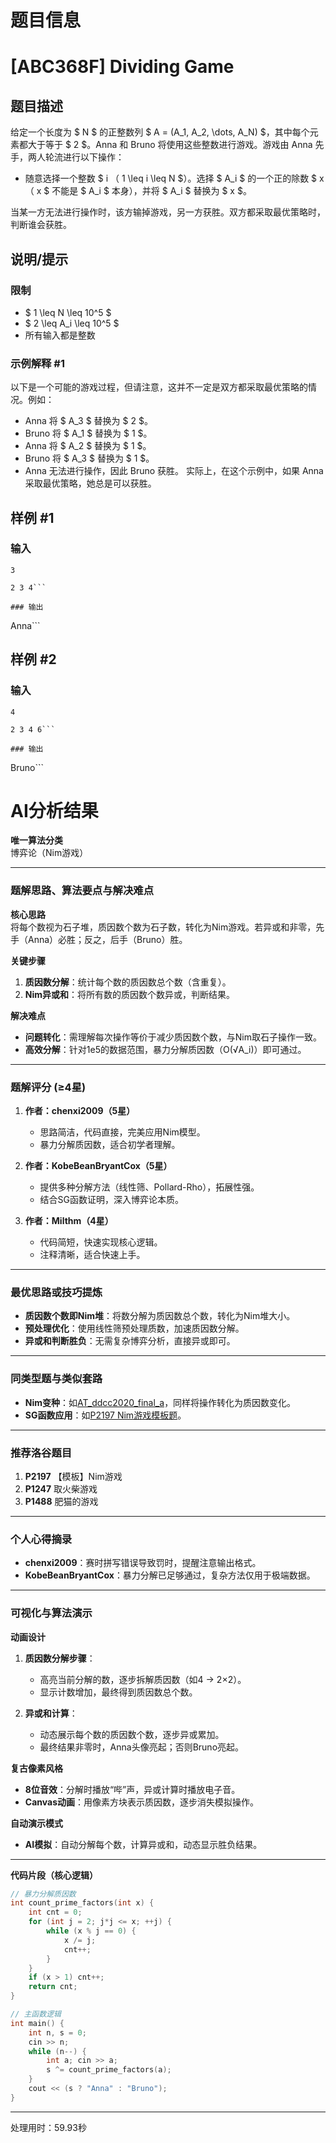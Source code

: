 # 题目信息

# [ABC368F] Dividing Game

## 题目描述

给定一个长度为 $ N $ 的正整数列 $ A = (A_1, A_2, \dots, A_N) $，其中每个元素都大于等于 $ 2 $。Anna 和 Bruno 将使用这些整数进行游戏。游戏由 Anna 先手，两人轮流进行以下操作：

- 随意选择一个整数 $ i $（$ 1 \leq i \leq N $）。选择 $ A_i $ 的一个正的除数 $ x $（$ x $ 不能是 $ A_i $ 本身），并将 $ A_i $ 替换为 $ x $。

当某一方无法进行操作时，该方输掉游戏，另一方获胜。双方都采取最优策略时，判断谁会获胜。

## 说明/提示

### 限制

- $ 1 \leq N \leq 10^5 $
- $ 2 \leq A_i \leq 10^5 $
- 所有输入都是整数

### 示例解释 #1

以下是一个可能的游戏过程，但请注意，这并不一定是双方都采取最优策略的情况。例如：

- Anna 将 $ A_3 $ 替换为 $ 2 $。
- Bruno 将 $ A_1 $ 替换为 $ 1 $。
- Anna 将 $ A_2 $ 替换为 $ 1 $。
- Bruno 将 $ A_3 $ 替换为 $ 1 $。
- Anna 无法进行操作，因此 Bruno 获胜。
  实际上，在这个示例中，如果 Anna 采取最优策略，她总是可以获胜。

## 样例 #1

### 输入

```
3

2 3 4```

### 输出

```
Anna```

## 样例 #2

### 输入

```
4

2 3 4 6```

### 输出

```
Bruno```

# AI分析结果



**唯一算法分类**  
博弈论（Nim游戏）

---

### **题解思路、算法要点与解决难点**

**核心思路**  
将每个数视为石子堆，质因数个数为石子数，转化为Nim游戏。若异或和非零，先手（Anna）必胜；反之，后手（Bruno）胜。

**关键步骤**  
1. **质因数分解**：统计每个数的质因数总个数（含重复）。  
2. **Nim异或和**：将所有数的质因数个数异或，判断结果。

**解决难点**  
- **问题转化**：需理解每次操作等价于减少质因数个数，与Nim取石子操作一致。  
- **高效分解**：针对1e5的数据范围，暴力分解质因数（O(√A_i)）即可通过。

---

### **题解评分 (≥4星)**  
1. **作者：chenxi2009（5星）**  
   - 思路简洁，代码直接，完美应用Nim模型。  
   - 暴力分解质因数，适合初学者理解。  

2. **作者：KobeBeanBryantCox（5星）**  
   - 提供多种分解方法（线性筛、Pollard-Rho），拓展性强。  
   - 结合SG函数证明，深入博弈论本质。  

3. **作者：Milthm（4星）**  
   - 代码简短，快速实现核心逻辑。  
   - 注释清晰，适合快速上手。

---

### **最优思路或技巧提炼**  
- **质因数个数即Nim堆**：将数分解为质因数总个数，转化为Nim堆大小。  
- **预处理优化**：使用线性筛预处理质数，加速质因数分解。  
- **异或和判断胜负**：无需复杂博弈分析，直接异或即可。

---

### **同类型题与类似套路**  
- **Nim变种**：如[AT_ddcc2020_final_a](https://atcoder.jp/contests/ddcc2020-final/tasks/ddcc2020_final_a)，同样将操作转化为质因数变化。  
- **SG函数应用**：如[P2197 Nim游戏模板题](https://www.luogu.com.cn/problem/P2197)。

---

### **推荐洛谷题目**  
1. **P2197** 【模板】Nim游戏  
2. **P1247** 取火柴游戏  
3. **P1488** 肥猫的游戏  

---

### **个人心得摘录**  
- **chenxi2009**：赛时拼写错误导致罚时，提醒注意输出格式。  
- **KobeBeanBryantCox**：暴力分解已足够通过，复杂方法仅用于极端数据。  

---

### **可视化与算法演示**  
**动画设计**  
1. **质因数分解步骤**：  
   - 高亮当前分解的数，逐步拆解质因数（如4 → 2×2）。  
   - 显示计数增加，最终得到质因数总个数。  

2. **异或和计算**：  
   - 动态展示每个数的质因数个数，逐步异或累加。  
   - 最终结果非零时，Anna头像亮起；否则Bruno亮起。  

**复古像素风格**  
- **8位音效**：分解时播放“哔”声，异或计算时播放电子音。  
- **Canvas动画**：用像素方块表示质因数，逐步消失模拟操作。  

**自动演示模式**  
- **AI模拟**：自动分解每个数，计算异或和，动态显示胜负结果。  

---

**代码片段（核心逻辑）**  
```cpp
// 暴力分解质因数
int count_prime_factors(int x) {
    int cnt = 0;
    for (int j = 2; j*j <= x; ++j) {
        while (x % j == 0) {
            x /= j;
            cnt++;
        }
    }
    if (x > 1) cnt++;
    return cnt;
}

// 主函数逻辑
int main() {
    int n, s = 0;
    cin >> n;
    while (n--) {
        int a; cin >> a;
        s ^= count_prime_factors(a);
    }
    cout << (s ? "Anna" : "Bruno");
}
```

---
处理用时：59.93秒